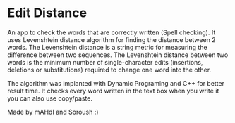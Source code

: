 # Edit Distance

An app to check the words that are correctly written (Spell checking).
It uses Levenshtein distance algorithm for finding the distance between 2 words.
The Levenshtein distance is a string metric for measuring the difference between two sequences. The Levenshtein distance between two words is the minimum number of single-character edits (insertions, deletions or substitutions) required to change one word into the other.

The algorithm was implanted with Dynamic Programing and C++ for better result time.
It checks every word written in the text box when you write it you can also use copy/paste.

Made by mAHdI and Soroush :) 

